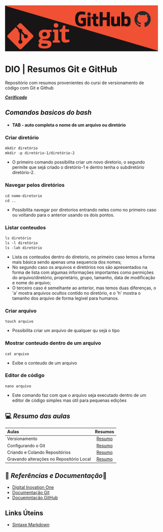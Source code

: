 ![Banner Git e Github](img/banner-git-github.png)

# DIO | Resumos Git e GitHub

Repositório com resumos provenientes do cursi de versionamento de código com Git e Github

[***Cerificado***](https://www.dio.me/certificate/5B414621/share)

## *Comandos basicos do bash*

- #### TAB -  auto completa o nome de um arquivo ou diretório

### Criar diretório
```
mkdir diretório
mkdir -p diretório-1/diretório-2
```
* O primeiro comando possibilita criar um novo diretorio, o segundo permite que sejá criado o diretório-1 e dentro tenha o subdiretório diretório-2.

### Navegar pelos diretórios
```
cd nome-diretorio
cd ..
```
* Possibilita navegar por diretorios entrando neles como no primeiro caso ou voltando para o anterior usando os dois pontos.

### Listar conteudos
```
ls diretório
ls -l diretório
ls -lah diretório
```
* Lista os conteudos dentro do diretorio, no primeiro caso temos a forma mais básica sendo apenas uma sequencia dos nomes;
* No segundo caso os arquivos e diretórios nos são apresentados na forma de lista com algumas informações importantes como permições do arquivo/diretório, proprietário, grupo, tamanho, data de modificação e nome do arquivo;
* O terceiro caso é semelhante ao anterior, mas temos duas diferenças, o 'a' mostra arquivos ocultos contido no diretório, e o 'h' mostra o tamanho dos arquivo de forma legivel para humanos.

### Criar arquivo
```
touch arquivo
```
- Possibilita criar um arquivo de qualquer qu sejá o tipo

### Mostrar conteudo dentro de um arquivo
```
cat arquivo
```
- Exibe o conteudo de um arquivo

### Editor de código 
```
nano arquivo
```
* Este comando faz com que o arquivo seja executado dentro de um editor de código simples mas útil para pequenas edições

## 💻 *Resumo das aulas*
| Aulas | Resumos |
| :------ | :------:|
| Versionamento | [Resumo](resumos/resumo-aula1.md) |
| Configurando o Git | [Resumo](resumos/resumo-aula2.md) |
| Criando e Colando Repositórios | [Resumo](resumos/resumo-aula3.md) |
| Gravando alterações no Repositório Local | [Resumo](resumos/resumo-aula4.md) |


## 🔎 *Referências e Documentação*📗

- [Digital Inovation One](https://https://www.dio.me/)
- [Documentação Git](https://git-scm.com/doc)
- [Docuemntação GitHub](https://dosc.github.com/)

## Links Úteins
- [Sintaxe Markdown](https://markdownguide.org/basic-syntax/)



